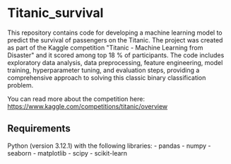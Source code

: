 # Titanic_survival

This repository contains code for developing a machine learning model to predict the survival of passengers on the Titanic. The project was created as part of the Kaggle competition "Titanic - Machine Learning from Disaster" and it scored among top 18 % of participants. The code includes exploratory data analysis, data preprocessing, feature engineering, model training, hyperparameter tuning, and evaluation steps, providing a comprehensive approach to solving this classic binary classification problem.

You can read more about the competition here: https://www.kaggle.com/competitions/titanic/overview

## Requirements
Python (version 3.12.1) with the following libraries:
    - pandas
    - numpy
    - seaborn
    - matplotlib
    - scipy
    - scikit-learn